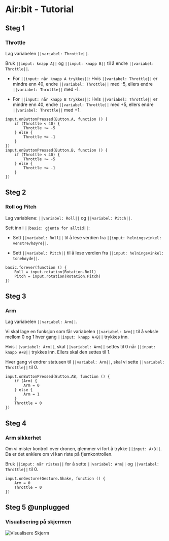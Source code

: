 # Air:bit - Tutorial

## Steg 1

### Throttle

Lag variabelen ``||variabel: Throttle||``.

Bruk ``||input: knapp A||`` og ``||input: knapp B||`` til å endre ``||variabel: Throttle||``.

- For ``||input: når knapp A trykkes||``: Hvis ``||variabel: Throttle||`` er mindre enn 40, endre ``||variabel: Throttle||`` med -5, ellers endre ``||variabel: Throttle||`` med -1.

- For ``||input: når knapp B trykkes||``: Hvis ``||variabel: Throttle||`` er mindre enn 40, endre ``||variabel: Throttle||`` med +5, ellers endre ``||variabel: Throttle||`` med +1.

```blocks
input.onButtonPressed(Button.A, function () {
    if (Throttle < 40) {
        Throttle += -5
    } else {
        Throttle += -1
    }
})
input.onButtonPressed(Button.B, function () {
    if (Throttle < 40) {
        Throttle += -5
    } else {
        Throttle += -1
    }
})

```

## Steg 2

### Roll og Pitch

Lag variablene: ``||variabel: Roll||`` og ``||variabel: Pitch||``.

Sett inn i ``||basic: gjenta for alltid||``:

- Sett ``||variabel: Roll||`` til å lese verdien fra ``||input: helningsvinkel: venstre/høyre||``.

- Sett ``||variabel: Pitch||`` til å lese verdien fra ``||input: helningsvinkel: tonehøyde||``.

```blocks
basic.forever(function () {
    Roll = input.rotation(Rotation.Roll)
    Pitch = input.rotation(Rotation.Pitch)
})
```

## Steg 3

### Arm

Lag variabelen ``||variabel: Arm||``.

Vi skal lage en funksjon som får variabelen ``||variabel: Arm||`` til å veksle mellom 0 og 1 hver gang ``||input: knapp A+B||`` trykkes inn.

Hvis ``||variabel: Arm||``, skal ``||variabel: Arm||`` settes til 0 når ``||input: knapp A+B||`` trykkes inn. Ellers skal den settes til 1.

Hver gang vi endrer statusen til ``||variabel: Arm||``, skal vi sette ``||variabel: Throttle||`` til 0.

```blocks
input.onButtonPressed(Button.AB, function () {
    if (Arm) {
        Arm = 0
    } else {
        Arm = 1
    }
    Throttle = 0
})
```

## Steg 4

### Arm sikkerhet

Om vi mister kontroll over dronen, glemmer vi fort å trykke ``||input: A+B||``. Da er det enklere om vi kan riste på fjernkontrollen.

Bruk ``||input: når ristes||`` for å sette ``||variabel: Arm||`` og ``||variabel: Throttle||`` til 0. 

```blocks
input.onGesture(Gesture.Shake, function () {
    Arm = 0
    Throttle = 0
})
```

## Steg 5 @unplugged

### Visualisering på skjermen


![Visualisere Skjerm](/statics/Visualisere_skjerm.jpg)
